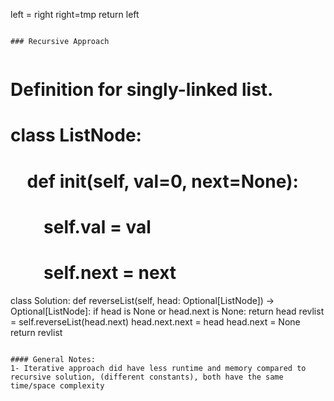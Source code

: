 left = right
right=tmp
return left
```
​
### Recursive Approach
​
```
# Definition for singly-linked list.
# class ListNode:
#     def __init__(self, val=0, next=None):
#         self.val = val
#         self.next = next
class Solution:
def reverseList(self, head: Optional[ListNode]) -> Optional[ListNode]:
if head is None or head.next is None:
return head
revlist = self.reverseList(head.next)
head.next.next = head
head.next = None
return revlist
```
​
#### General Notes:
1- Iterative approach did have less runtime and memory compared to recursive solution, (different constants), both have the same time/space complexity